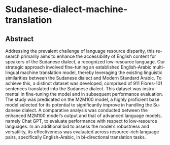 # Sudanese-dialect-machine-translation

## Abstract
Addressing the prevalent challenge of language resource disparity, this re-
search primarily aims to enhance the accessibility of English content for
speakers of the Sudanese dialect, a recognized low-resource language. Our
strategic approach involved fine-tuning an established English-Arabic multi-
lingual machine translation model, thereby leveraging the existing linguistic
similarities between the Sudanese dialect and Modern Standard Arabic. To
achieve this, a distinct dataset was developed, comprised of 911 Flores-101
sentences translated into the Sudanese dialect. This dataset was instru-
mental in fine-tuning the model and in subsequent performance evaluation.
The study was predicated on the M2M100 model, a highly proficient base
model selected for its potential to significantly improve in handling the Su-
danese dialect. A comparative analysis was conducted between the enhanced
M2M100 model’s output and that of advanced language models, namely
Chat GPT, to evaluate performance with respect to low-resource languages.
In an additional bid to assess the model’s robustness and versatility, its
effectiveness was evaluated across resource-rich language pairs, specifically
English-Arabic, in bi-directional translation tasks.
